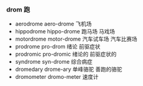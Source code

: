 ### drom  跑

- aerodrome aero-drome 飞机场
- hippodrome hippo-drome 跑马场 马戏场
- motordrome motor-drome 汽车试车场 汽车比赛场
- prodrome pro-drom  绪论 前驱症状
- prodromic pro-dromic 绪论的 前驱症状的
- syndrome syn-drome 综合病症
- dromedary drome-ary 单峰骆驼 善跑的骆驼
- dromometer dromo-meter  速度计